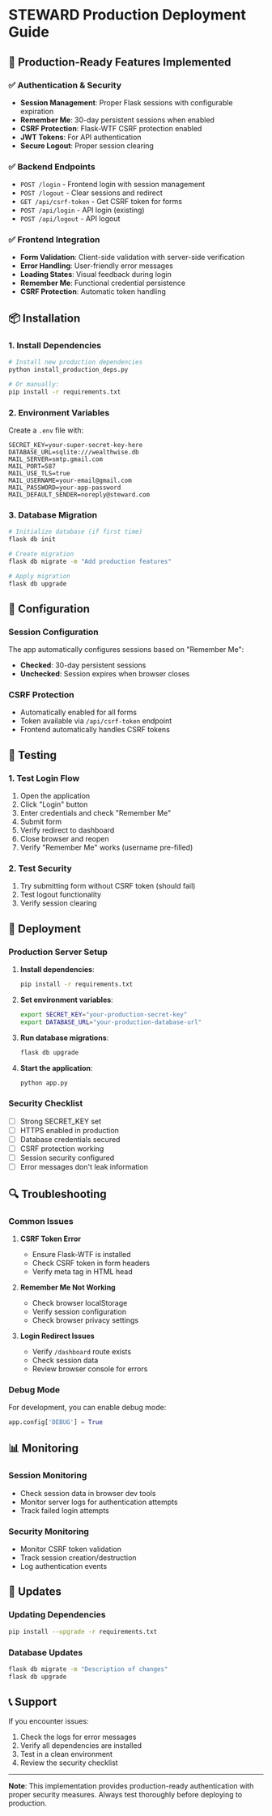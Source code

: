 # STEWARD Production Deployment Guide

## 🚀 Production-Ready Features Implemented

### ✅ Authentication & Security
- **Session Management**: Proper Flask sessions with configurable expiration
- **Remember Me**: 30-day persistent sessions when enabled
- **CSRF Protection**: Flask-WTF CSRF protection enabled
- **JWT Tokens**: For API authentication
- **Secure Logout**: Proper session clearing

### ✅ Backend Endpoints
- `POST /login` - Frontend login with session management
- `POST /logout` - Clear sessions and redirect
- `GET /api/csrf-token` - Get CSRF token for forms
- `POST /api/login` - API login (existing)
- `POST /api/logout` - API logout

### ✅ Frontend Integration
- **Form Validation**: Client-side validation with server-side verification
- **Error Handling**: User-friendly error messages
- **Loading States**: Visual feedback during login
- **Remember Me**: Functional credential persistence
- **CSRF Protection**: Automatic token handling

## 📦 Installation

### 1. Install Dependencies
```bash
# Install new production dependencies
python install_production_deps.py

# Or manually:
pip install -r requirements.txt
```

### 2. Environment Variables
Create a `.env` file with:
```env
SECRET_KEY=your-super-secret-key-here
DATABASE_URL=sqlite:///wealthwise.db
MAIL_SERVER=smtp.gmail.com
MAIL_PORT=587
MAIL_USE_TLS=true
MAIL_USERNAME=your-email@gmail.com
MAIL_PASSWORD=your-app-password
MAIL_DEFAULT_SENDER=noreply@steward.com
```

### 3. Database Migration
```bash
# Initialize database (if first time)
flask db init

# Create migration
flask db migrate -m "Add production features"

# Apply migration
flask db upgrade
```

## 🔧 Configuration

### Session Configuration
The app automatically configures sessions based on "Remember Me":
- **Checked**: 30-day persistent sessions
- **Unchecked**: Session expires when browser closes

### CSRF Protection
- Automatically enabled for all forms
- Token available via `/api/csrf-token` endpoint
- Frontend automatically handles CSRF tokens

## 🧪 Testing

### 1. Test Login Flow
1. Open the application
2. Click "Login" button
3. Enter credentials and check "Remember Me"
4. Submit form
5. Verify redirect to dashboard
6. Close browser and reopen
7. Verify "Remember Me" works (username pre-filled)

### 2. Test Security
1. Try submitting form without CSRF token (should fail)
2. Test logout functionality
3. Verify session clearing

## 🚀 Deployment

### Production Server Setup
1. **Install dependencies**:
   ```bash
   pip install -r requirements.txt
   ```

2. **Set environment variables**:
   ```bash
   export SECRET_KEY="your-production-secret-key"
   export DATABASE_URL="your-production-database-url"
   ```

3. **Run database migrations**:
   ```bash
   flask db upgrade
   ```

4. **Start the application**:
   ```bash
   python app.py
   ```

### Security Checklist
- [ ] Strong SECRET_KEY set
- [ ] HTTPS enabled in production
- [ ] Database credentials secured
- [ ] CSRF protection working
- [ ] Session security configured
- [ ] Error messages don't leak information

## 🔍 Troubleshooting

### Common Issues

1. **CSRF Token Error**
   - Ensure Flask-WTF is installed
   - Check CSRF token in form headers
   - Verify meta tag in HTML head

2. **Remember Me Not Working**
   - Check browser localStorage
   - Verify session configuration
   - Check browser privacy settings

3. **Login Redirect Issues**
   - Verify `/dashboard` route exists
   - Check session data
   - Review browser console for errors

### Debug Mode
For development, you can enable debug mode:
```python
app.config['DEBUG'] = True
```

## 📊 Monitoring

### Session Monitoring
- Check session data in browser dev tools
- Monitor server logs for authentication attempts
- Track failed login attempts

### Security Monitoring
- Monitor CSRF token validation
- Track session creation/destruction
- Log authentication events

## 🔄 Updates

### Updating Dependencies
```bash
pip install --upgrade -r requirements.txt
```

### Database Updates
```bash
flask db migrate -m "Description of changes"
flask db upgrade
```

## 📞 Support

If you encounter issues:
1. Check the logs for error messages
2. Verify all dependencies are installed
3. Test in a clean environment
4. Review the security checklist

---

**Note**: This implementation provides production-ready authentication with proper security measures. Always test thoroughly before deploying to production.

